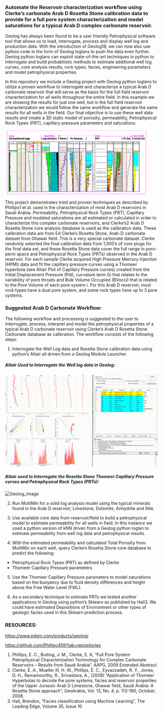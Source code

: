 ### Automate the Reservoir characterization workflow using Clerke’s carbonate Arab D Rosetta Stone calibration data to provide for a full pore system characterization and model saturations for a typical Arab D complex carbonate reservoir.

Geolog has always been found to be a user friendly Petrophysical software tool that allows us to load, interrogate, process and display well log and production data. With the introduction of Geolog18, we can now also use python code in the form of Geolog loglans to push the data even further.  Geolog python loglans can exploit state-of-the-art techniques in python to interrogate and build probabilistic methods to estimate additional well log curves, core analysis results, rock types, facies, engineering parameters and model petrophysical properties. 

In this repository we include a Geolog project with Geolog python loglans to utilize a proven workflow to interrogate and characterize a typical Arab D carbonate reservoir that will serve as the basis for the full field reservoir characterization for all wells throughout the entire field. In this example we are showing the results for just one well, but in the full field reservoir characterization we would follow the same workflow and generate the same results for all wells in the field. Our final objective is to use these well data results and create a 3D static model of porosity, permeability, Petrophysical Rock Types (PRT), capillary pressure parameters and saturations. 

![Geolog_Image](Results.png)


This project demonstrates tried and proven techniques as described by Phillips1 et al. used in the characterization of most Arab D reservoirs in Saudi Arabia. Permeability, Petrophysical Rock Types (PRT), Capillary Pressure and modeled saturations are all estimated or calculated in order to characterize this complex carbonate reservoirs, and Clerke’s2 Arab D Rosetta Stone core analysis database is used as the calibration data. These calibration data are from Ed Clerke’s Rosetta Stone, Arab-D carbonate dataset from Ghawar field. This is a very special carbonate dataset. Clerke randomly selected the final calibration data from 1,000’s of core plugs for the final data set, and these Rosetta Stone data cover the full range in poro-perm space and Petrophysical Rock Types (PRTs) observed in the Arab D reservoir. For each sample Clerke acquired High Pressure Mercury Injection (HPMI) data and fit the capillary pressure curves using a Thomeer hyperbola (see Altair Plot of Capillary Pressure curves) created from the Initial Displacement Pressure (Pdi), curvature term Gi that relates to the variability of pore throats and Bulk Volume Occupied (BVocci) that is related to the Pore Volume of each pore system i.  For this Arab D reservoir, most rock types have a dual pore system, and some rock types have up to 3 pore systems. 

### Suggested Arab D Carbonate Workflow:
The following workflow and processing is suggested to the user to interrogate, process, interpret and model the petrophysical properties of a typical Arab D carbonate reservoir using Clerke’s Arab D Rosetta Stone Carbonate database as calibration. The workflow consists of the following steps:

1) Interrogate the Well Log data and Rosetta Stone calibration data using python’s Altair all driven from a Geolog Module Launcher.

##### Altair Used to Interrogate the Well log data in Geolog:
![Geolog_Image](Geolog20_ArabD.gif)

##### Altair used to Interrogate the Rosetta Stone Thomeer Capillary Pressure curves and Petrophysical Rock Types (PRTs):
![Geolog_Image](geolog_altair_thomeer.gif)


2) Run MultiMin for a solid log analysis model using the typical minerals found in the Arab D reservoir; Limestone, Dolomite, Anhydrite and Illite.

3) Use available core data from reservoir/field to build a petrophysical model to estimate permeability for all wells in field. In this instance we used a python version of kNN driven from a Geolog python loglan to estimate permeability from well log data and petrophysical results.

4) With the estimated permeability and calculated Total Porosity from MultiMin on each well, query Clerke’s Rosetta Stone core database to predict the following:
  - Petrophysical Rock Types (PRT) as defined by Clerke
  - Thomeer Capillary Pressure parameters

5) Use the Thomeer Capillary Pressure parameters to model saturations based on the buoyancy due to fluid density differences and height above the Free Water Level (FWL). 

6) As a secondary technique to estimate PRTs we tested another applications in Geolog using python’s Sklearn as published by Hall3. We could have estimated Depositions of Environment or other types of geologic facies used in this Sklearn prediction process. 


### RESOURCES:
https://www.pdgm.com/products/geolog/

https://github.com/Philliec459?tab=repositories


1.	Phillips, E. C., Buiting, J. M., Clerke, E. A, “Full Pore System Petrophysical Characterization Technology for Complex Carbonate Reservoirs – Results from Saudi Arabia”, AAPG, 2009 Extended Abstract.
2.	Clerke, E. A., Mueller III, H. W., Phillips, E. C., Eyvazzadeh, R. Y., Jones, D. H., Ramamoorthy, R., Srivastava, A., (2008) “Application of Thomeer Hyperbolas to decode the pore systems, facies and reservoir properties of the Upper Jurassic Arab D Limestone, Ghawar field, Saudi Arabia: A Rosetta Stone approach”, GeoArabia, Vol. 13, No. 4, p. 113-160, October, 2008. 
3.	Hall, Brendon, “Facies classification using Machine Learning”, The Leading Edge, Volume 35, Issue 10
 
